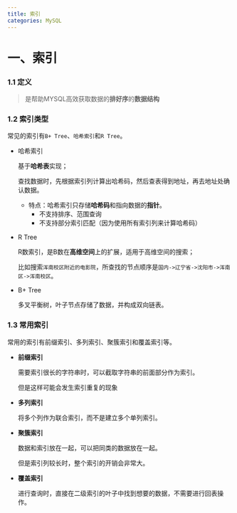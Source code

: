 ```yaml
---
title: 索引
categories: MySQL
---
```


# 一、索引

### 1.1 定义

> 是帮助MYSQL高效获取数据的**排好序**的**数据结构**

### 1.2 索引类型

常见的索引有`B+ Tree`、`哈希索引`和`R Tree`。

- 哈希索引

  基于**哈希表**实现；

  查找数据时，先根据索引列计算出哈希码，然后查表得到地址，再去地址处确认数据。

  - 特点：哈希索引只存储**哈希码**和指向数据的**指针**。
    - 不支持排序、范围查询
    - 不支持部分索引匹配（因为使用所有索引列来计算哈希码）

- R Tree

  R数索引，是B数在**高维空间**上的扩展，适用于高维空间的搜索；

  比如搜索`浑南校区附近的电影院`，所查找的节点顺序是`国内->辽宁省->沈阳市->浑南区->浑南校区`。

- B+ Tree

  多叉平衡树，叶子节点存储了数据，并构成双向链表。

### 1.3 常用索引

常用的索引有前缀索引、多列索引、聚簇索引和覆盖索引等。

- **前缀索引**

  需要索引很长的字符串时，可以截取字符串的前面部分作为索引。

  但是这样可能会发生索引重复的现象

- **多列索引**

  将多个列作为联合索引，而不是建立多个单列索引。

- **聚簇索引**

  数据和索引放在一起，可以把同类的数据放在一起。

  但是索引列较长时，整个索引的开销会非常大。

- **覆盖索引**

  进行查询时，直接在二级索引的叶子中找到想要的数据，不需要进行回表操作。